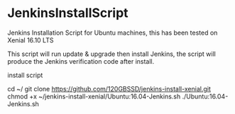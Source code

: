# JenkinsInstallScript

Jenkins Installation Script for Ubuntu machines, this has been tested on Xenial 16.10 LTS

This script will run update & upgrade then install Jenkins, the script will produce the Jenkins verification code after install.

install script

cd ~/
git clone https://github.com/120GBSSD/jenkins-install-xenial.git
chmod +x ~/jenkins-install-xenial/Ubuntu:16.04-Jenkins.sh
./Ubuntu:16.04-Jenkins.sh

